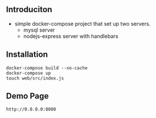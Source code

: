 ## Introduciton

* simple docker-compose project that set up two servers.
	* mysql server
	* nodejs-express server with handlebars


## Installation

```
docker-compose build --no-cache 
docker-compose up
touch web/src/index.js 
```

## Demo Page

```
http://0.0.0.0:8080
```
